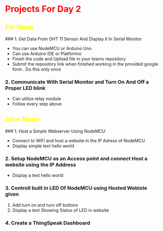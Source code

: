 <h1 style = "color : red">Projects For Day 2</h1>
<h2 style = "color : yellow">For Noon</h2>
### 1. Get Data From DHT 11 Sensor And Display it In Serial Monitor

- You can use NodeMCU or Arduino Uno 
- Can use Arduino IDE or Platformio
- Finish the code and Upload file in your teams repository 
- Submit the repository link when finished working in the provided google form . Do this only once
### 2. Communicate With Serial Monitor and Turn On And Off a Proper LED blink

- Can utilize relay module
- Follow every step above

<h2 style = "color : yellow">After Noon</h2>
### 1. Host a Simple Webserver Using NodeMCU

- Connect to WiFi and host a website in the IP Adress of NodeMCU 
- Display simple text hello world
### 2. Setup NodeMCU as an Access point and connect Host a website using the IP Address

- Display a text hello world
### 3. Controll built in LED Of NodeMCU using Hosted Webiste given 

1. Add turn on and turn off buttons
2. Display a text Showing Status of LED in website

### 4. Create a ThingSpeak Dashboard
